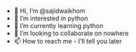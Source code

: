 - 👋 Hi, I’m @sajidwaikhom
- 👀 I’m interested in python 
- 🌱 I’m currently learning python
- 💞️ I’m looking to collaborate on nowhere
- 📫 How to reach me - I'll tell you later

<!---
sajidwaikhom/sajidwaikhom is a ✨ special ✨ repository because its `README.md` (this file) appears on your GitHub profile.
You can click the Preview link to take a look at your changes.
--->
